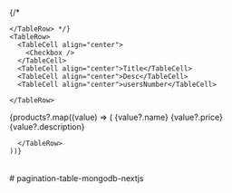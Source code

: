 <TableContainer component={Paper}>
<Table sx={{ minWidth: 650 }} aria-label="simple table">
  <TableHead>
    {/* <TableRow>
 
    </TableRow> */}
    <TableRow>
      <TableCell align="center">
        <Checkbox />
      </TableCell>
      <TableCell align="center">Title</TableCell>
      <TableCell align="center">Desc</TableCell>
      <TableCell align="center">usersNumber</TableCell>
    
    </TableRow>
  </TableHead>
  <TableBody>
    {products?.map((value) => (
      <TableRow key={value._id} sx={{ '&:last-child td, &:last-child th': { border: 0 } }}>
        <TableCell align="center">
          <Checkbox />
        </TableCell>
        <TableCell component="th" scope="row" align="center">
          {value?.name}
        </TableCell>
        <TableCell align="center"> {value?.price} </TableCell>
        <TableCell align="center"> {value?.description} </TableCell>
    
      </TableRow> 
    ))}
  </TableBody>
</Table>



</TableContainer>  # pagination-table-mongodb-nextjs
